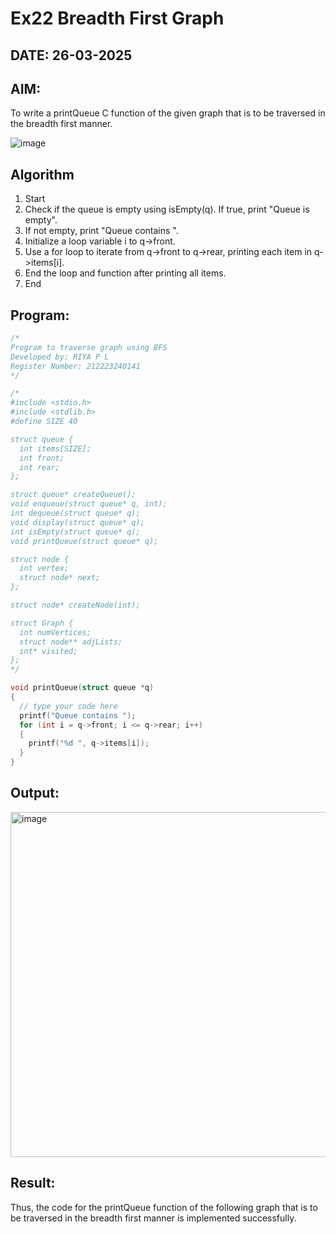# Ex22 Breadth First Graph
## DATE: 26-03-2025
## AIM:
To write a printQueue C function of the given graph that is to be traversed in the breadth first manner.

![image](https://github.com/user-attachments/assets/f483f48c-6af0-4027-a993-01c108a50933)


## Algorithm
1. Start 
2. Check if the queue is empty using isEmpty(q). If true, print "Queue is empty".
3. If not empty, print "Queue contains ".
4. Initialize a loop variable i to q->front.
5. Use a for loop to iterate from q->front to q->rear, printing each item in q->items[i].
6. End the loop and function after printing all items. 
7. End

## Program:
```c
/*
Program to traverse graph using BFS
Developed by: RIYA P L
Register Number: 212223240141 
*/

/*
#include <stdio.h>
#include <stdlib.h>
#define SIZE 40

struct queue {
  int items[SIZE];
  int front;
  int rear;
};

struct queue* createQueue();
void enqueue(struct queue* q, int);
int dequeue(struct queue* q);
void display(struct queue* q);
int isEmpty(struct queue* q);
void printQueue(struct queue* q);

struct node {
  int vertex;
  struct node* next;
};

struct node* createNode(int);

struct Graph {
  int numVertices;
  struct node** adjLists;
  int* visited;
};
*/

void printQueue(struct queue *q)
{
  // type your code here
  printf("Queue contains ");
  for (int i = q->front; i <= q->rear; i++)
  {
    printf("%d ", q->items[i]);
  }
}
```

## Output:
<img width="981" height="552" alt="image" src="https://github.com/user-attachments/assets/b8885889-7d49-4266-8478-fc8bdcbb1366" />



## Result:
Thus, the code for the printQueue function of the following graph that is to be traversed in the breadth first manner is implemented successfully.
